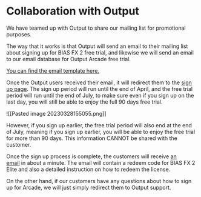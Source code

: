 # Collaboration with Output
We have teamed up with Output to share our mailing list for promotional purposes.  

The way that it works is that Output will send an email to their mailing list about signing up for BIAS FX 2 free trial, and likewise we will send an email to our email database for Output Arcade free trial.

[You can find the email template here.](<[https://cdn.us1.exponea.com/positive-grid-dev/e/CgxgjmQwdQrrxjuihw8xlExpNEwI2UFyDGQhMNHk2guvZY2IPA.JW2y7GXTaTaZtg](https://cdn.us1.exponea.com/positive-grid-dev/e/CgxgjmQwdQrrxjuihw8xlExpNEwI2UFyDGQhMNHk2guvZY2IPA.JW2y7GXTaTaZtg)>) 

Once the Output users received their email, it will redirect them to the [sign up page](https://www.positivegrid.com/pages/output). The sign up period will run until the end of April, and the free trial period will run until the end of July, to make sure even if you sign up on the last day, you will still be able to enjoy the full 90 days free trial.  

![[Pasted image 20230328155055.png]]

However, if you sign up earlier, the free trial period will also end at the end of July, meaning if you sign up earlier, you will be able to enjoy the free trial for more than 90 days. This information CANNOT be shared with the customer.

Once the sign up process is complete, the customers will receive [an email](https://cdn.us1.exponea.com/positive-grid-dev/e/CgxgjmQwdQrrxjuihw8xW5og2qII2UFyDGQii2gT5knigeQ-jA.kqayrdj_0tGkZQ) in about a minute. The email will contain a redeem code for BIAS FX 2 Elite and also a detailed instruction on how to redeem the license.

On the other hand, if our customers have any questions about how to sign up for Arcade, we will just simply redirect them to Output support.